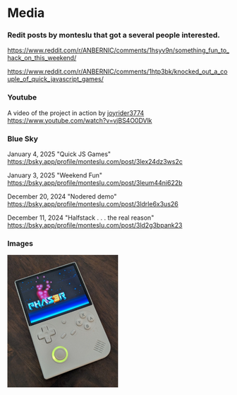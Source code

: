 # Media

### Redit posts by monteslu that got a several people interested.

https://www.reddit.com/r/ANBERNIC/comments/1hsyv9n/something_fun_to_hack_on_this_weekend/

https://www.reddit.com/r/ANBERNIC/comments/1htp3bk/knocked_out_a_couple_of_quick_javascript_games/

### Youtube

A video of the project in action by [joyrider3774](twitter.com/joyrider3774)
https://www.youtube.com/watch?v=vjBS4O0DVlk

### Blue Sky

January 4, 2025 "Quick JS Games" https://bsky.app/profile/monteslu.com/post/3lex24dz3ws2c

January 3, 2025 "Weekend Fun" https://bsky.app/profile/monteslu.com/post/3leum44ni622b

December 20, 2024 "Nodered demo" https://bsky.app/profile/monteslu.com/post/3ldrle6x3us26

December 11, 2024 "Halfstack . . . the real reason" https://bsky.app/profile/monteslu.com/post/3ld2g3bpank23

### Images

<img src="rg40xxv_demo.jpg" height="300" align="left" alt="RG40XXV with Phaser demo">
